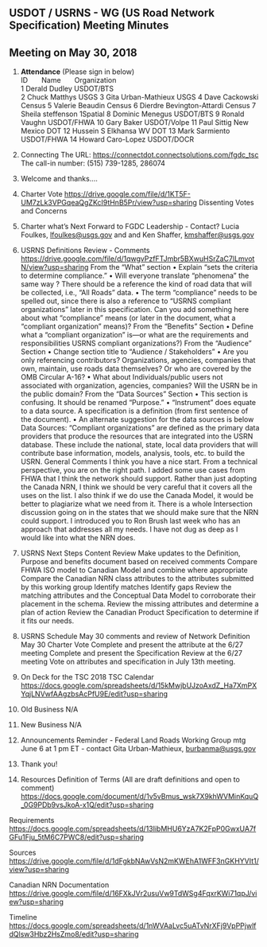 
## USDOT / USRNS - WG (US Road Network Specification) Meeting Minutes   
## Meeting on May 30, 2018  

1. **Attendance** (Please sign in below)    
ID &nbsp; &nbsp; &nbsp; Name &nbsp; &nbsp; &nbsp; Organization        
1  Derald Dudley   USDOT/BTS	
2  Chuck Matthys   USGS
3  Gita Urban-Mathieux   USGS 
4  Dave Cackowski   Census
5  Valerie Beaudin   Census
6  Dierdre Bevington-Attardi  Census
7  Sheila steffenson   1Spatial
8  Dominic Menegus   USDOT/BTS
9  Ronald Vaughn   USDOT/FHWA
10  Gary Baker USDOT/Volpe
11  Paul Sittig   New Mexico DOT
12  Hussein S Elkhansa  WV DOT
13  Mark Sarmiento  USDOT/FHWA 
14  Howard Caro-Lopez   USDOT/DOCR

2. Connecting
The URL: https://connectdot.connectsolutions.com/fgdc_tsc
The call-in number: (515) 739-1285, 286074

3. Welcome and thanks....

4. Charter Vote
	https://drive.google.com/file/d/1KT5F-UM7zLk3VPGqeaQgZKcI9tHnB5Pr/view?usp=sharing
Dissenting Votes and Concerns

5. Charter what’s Next
Forward to FGDC Leadership - Contact?
Lucia Foulkes, lfoulkes@usgs.gov and  and Ken Shaffer, kmshaffer@usgs.gov

6. USRNS Definitions Review - Comments
https://drive.google.com/file/d/1qwgvPzfFTJmbr5BXwuHSrZaC7lLmvotN/view?usp=sharing
From the “What” section
•	Explain “sets the criteria to determine compliance.”
•	Will everyone translate “phenomena” the same way ? There should be a reference the kind of road data that will be collected, i.e., “All Roads” data. 
•	The term “compliance” needs to be spelled out, since there is also a reference to “USRNS compliant organizations” later in this specification. Can you add something here about what “compliance” means (or later in the document, what a “compliant organization” means)?
From the “Benefits” Section
•	Define what a “compliant organization” is—or what are the requirements and responsibilities USRNS compliant organizations?)
From the “Audience” Section
•	Change section title to “Audience / Stakeholders”
•	Are you only referencing contributors? Organizations, agencies, companies that own, maintain, use roads data themselves? Or who are covered by the OMB Circular A-16?
•	What about Individuals/public users not associated with organization, agencies, companies? Will the USRN be in the public domain?
From the “Data Sources” Section
•	This section is confusing. It should be renamed “Purpose.” 
•	“Instrument” does equate to a data source. A specification is a definition (from first sentence of the document). 
•	An alternate suggestion for the data sources is below
Data Sources: “Compliant organizations” are defined as the primary data providers that produce the resources that are integrated into the USRN database. These include the national, state, local data providers that will contribute base information, models, analysis, tools, etc. to build the USRN.
General Comments
I think you have a nice start. From a technical perspective, you are on the right path.
I added some use cases from FHWA that I think the network should support.
Rather than just adopting the Canada NRN, I think we should be very careful that it covers all the uses on the list.
I also think if we do use the Canada Model, it would be better to plagiarize what we need from it. There is a whole Intersection discussion going on in the states that we should make sure that the NRN could support. I introduced you to Ron Brush last week who has an approach that addresses all my needs. I have not dug as deep as I would like into what the NRN does.

7. USRNS Next Steps
Content Review
Make updates to the Definition, Purpose and benefits document based on received comments
Compare FHWA ISO model to Canadian Model and combine where appropriate
Compare the Canadian NRN class attributes to the attributes submitted by this working group
Identify matches
Identify gaps
Review the matching attributes and the Conceptual Data Model to corroborate their placement in the schema.
Review the missing attributes and determine a plan of action
Review the Canadian Product Specification to determine if it fits our needs.

8. USRNS Schedule
May 30 comments and review of Network Definition
May 30 Charter Vote
Complete and present the attribute at the 6/27 meeting
Complete and present the Specification Review at the 6/27 meeting
Vote on attributes and specification in July 13th meeting.

9. On Deck for the TSC
2018 TSC Calendar
https://docs.google.com/spreadsheets/d/15kMwjbUJzoAxdZ_Ha7XmPXYqjLNVwfAAgzbsAcPfU9E/edit?usp=sharing

10. Old Business
N/A
11. New Business
N/A

12. Announcements
Reminder - Federal Land Roads Working Group mtg June 6 at 1 pm ET - contact Gita Urban-Mathieux, burbanma@usgs.gov
	
13. Thank you!

14. Resources
Definition of Terms (All are draft definitions and open to comment)
https://docs.google.com/document/d/1v5vBmus_wsk7X9khWVMinKquQ_0G9PDb9vsJkoA-x1Q/edit?usp=sharing

Requirements
https://docs.google.com/spreadsheets/d/13IibMHU6YzA7K2FpP0GwxUA7fGFu1Fju_5tM6C7PWC8/edit?usp=sharing

Sources
https://drive.google.com/file/d/1dFgkbNAwVsN2mKWEhA1WFF3nGKHYVIt1/view?usp=sharing

Canadian NRN Documentation
https://drive.google.com/file/d/16FXkJVr2usuVw9TdWSg4FqxrKWi71qpJ/view?usp=sharing

Timeline
https://docs.google.com/spreadsheets/d/1nWVAaLvc5uATvNrXFj9VpPPjwlfdQlsw3Hbz2HsZmo8/edit?usp=sharing
